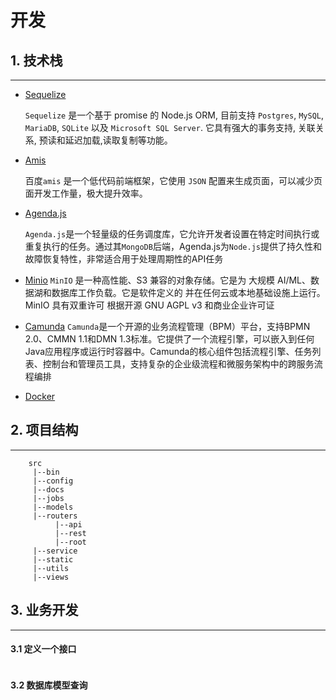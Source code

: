 # 开发

## 1. 技术栈
---

  * [Sequelize](https://sequelize.org/)
  
    `Sequelize` 是一个基于 promise 的 Node.js ORM, 目前支持 `Postgres`, `MySQL`, `MariaDB`, `SQLite` 以及 `Microsoft SQL Server`. 它具有强大的事务支持, 关联关系, 预读和延迟加载,读取复制等功能。

  * [Amis](https://aisuda.bce.baidu.com/amis/zh-CN/docs/index)

    百度`amis` 是一个低代码前端框架，它使用 `JSON` 配置来生成页面，可以减少页面开发工作量，极大提升效率。

  * [Agenda.js](https://github.com/agenda/agenda)

    `Agenda.js`是一个轻量级的任务调度库，它允许开发者设置在特定时间执行或重复执行的任务。通过其`MongoDB`后端，Agenda.js为`Node.js`提供了持久性和故障恢复特性，非常适合用于处理周期性的API任务

  * [Minio](https://min.io/)
    `MinIO` 是一种高性能、S3 兼容的对象存储。它是为 大规模 AI/ML、数据湖和数据库工作负载。它是软件定义的 并在任何云或本地基础设施上运行。 MinIO 具有双重许可 根据开源 GNU AGPL v3 和商业企业许可证
       
  * [Camunda]()
    `Camunda`‌是一个开源的业务流程管理（BPM）平台，支持BPMN 2.0、CMMN 1.1和DMN 1.3标准。它提供了一个流程引擎，可以嵌入到任何Java应用程序或运行时容器中。Camunda的核心组件包括流程引擎、任务列表、控制台和管理员工具，支持复杂的企业级流程和微服务架构中的跨服务流程编排‌



  * [Docker]()

## 2. 项目结构
---

```text
    src
     |--bin
     |--config
     |--docs
     |--jobs
     |--models
     |--routers
          |--api  
          |--rest
          |--root
     |--service
     |--static
     |--utils
     |--views
```

## 3. 业务开发
---

#### 3.1 定义一个接口


```javascript

```

#### 3.2 数据库模型查询

```javascript

```
